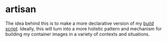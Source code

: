 # artisan

The idea behind this is to make a more declarative version of my [build script](https://github.com/cheesesashimi/containerfiles/blob/main/build-and-push-containers.py). Ideally, this will turn into a more holistic pattern and mechanism for building my container images in a variety of contexts and situations.
